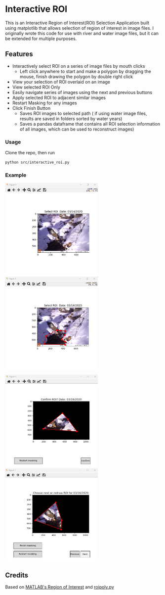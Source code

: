 # Interactive ROI

This is an Interactive Region of Interest(ROI) Selection Application built using matplotlib that allows selection of region of interest in image files.
I originally wrote this code for use with river and water image files, but it can be extended for multiple purposes.

## Features
- Interactively select ROI on a series of image files by mouth clicks
  - Left click anywhere to start and make a polygon by dragging the mouse, finish drawing the polygon by double right click
- View your selection of ROI overlaid on an image
- View selected ROI Only
- Easily navigate series of images using the next and previous buttons
- Apply selected ROI to adjacent similar images
- Restart Masking for any images
- Click Finish Button
  - Saves ROI images to selected path ( if using water image files, results are saved in folders sorted by water years)
  - Saves a pandas dataframe that contains all ROI selection information of all images, which can be used to reconstruct images)

### Usage
Clone the repo, then run 
```Bash
python src/interactive_roi.py
```
### Example
<img src = "example/img_1.png" width ="300" />     <img src = "example/img_2.png" width ="300" />

<img src = "example/img_3.png" width ="300" height="300"/>    <img src = "example/img_4.png" width ="300" height="300" />

## Credits
Based on [MATLAB's Region of Interest](https://www.mathworks.com/help/images/ref/roipoly.html) and [roipoly.py](https://github.com/jdoepfert/roipoly.py)
